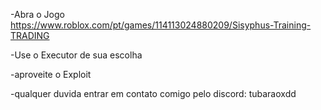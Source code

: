-Abra o Jogo https://www.roblox.com/pt/games/114113024880209/Sisyphus-Training-TRADING

-Use o Executor de sua escolha

-aproveite o Exploit

-qualquer duvida entrar em contato comigo pelo discord: tubaraoxdd
